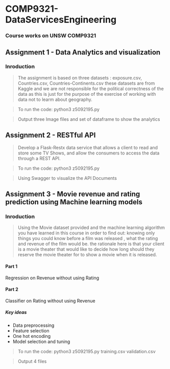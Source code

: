 # COMP9321-DataServicesEngineering
### Course works on UNSW COMP9321

## **Assignment 1 - Data Analytics and visualization**
### Inroduction 
> The assignment is based on three datasets : exposure.csv, Countries.csv, Countries-Continents.csv these datasets are from Kaggle and we are not responsible for the political correctness of the data as this is just for the purpose of the exercise of working with data not to learm about geography.

> To run the code:
> python3 z5092195.py

> Output three Image files and set of dataframe to show the analytics

## **Assignment 2 - RESTful API**
>  Develop a Flask-Restx data service that allows a client to read and store some TV Shows, and allow the consumers to access the data through a REST API.

> To run the code:
> python3 z5092195.py

> Using Swagger to visualize the API Documents

## **Assignment 3 - Movie revenue and rating prediction using Machine learning models**
### Inroduction 
> Using the Movie dataset provided and the machine learning algorithm you have learned in this course in order to find out: knowing only things you could know before a film was released , what the rating and revenue of the film would be. the rationale here is that your client is a movie theater that would like to decide how long should they reserve the movie theater for to show a movie when it is released.

#### Part 1
Regression on Revenue without using Rating

#### Part 2
Classifier on Rating without using Revenue

##### **Key ideas**
* Data preprocessing
* Feature selection
* One hot encoding
* Model selection and tuning

> To run the code:
> python3 z5092195.py training.csv validation.csv

> Output 4 files




